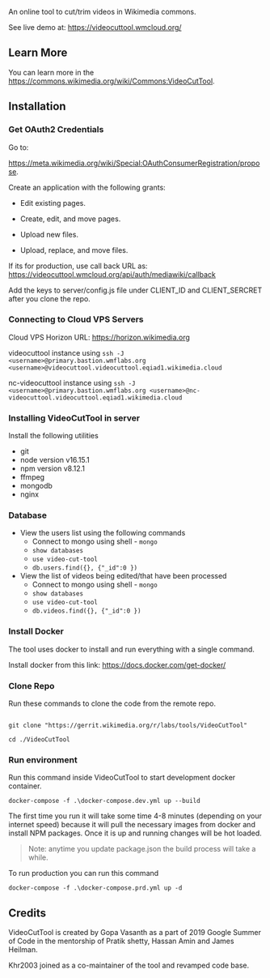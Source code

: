 An online tool to cut/trim videos in Wikimedia commons.

See live demo at: <https://videocuttool.wmcloud.org/>

## Learn More

You can learn more in the <https://commons.wikimedia.org/wiki/Commons:VideoCutTool>.

## Installation

### Get OAuth2 Credentials

Go to:

<https://meta.wikimedia.org/wiki/Special:OAuthConsumerRegistration/propose>.

Create an application with the following grants:

- Edit existing pages.

- Create, edit, and move pages.

- Upload new files.

- Upload, replace, and move files.

If its for production, use call back URL as: <https://videocuttool.wmcloud.org/api/auth/mediawiki/callback>

Add the keys to server/config.js file under CLIENT_ID and CLIENT_SERCRET after you clone the repo.

### Connecting to Cloud VPS Servers

Cloud VPS Horizon URL: <https://horizon.wikimedia.org>

videocuttool instance using `ssh -J <username>@primary.bastion.wmflabs.org <username>@videocuttool.videocuttool.eqiad1.wikimedia.cloud`

nc-videocuttool instance using `ssh -J <username>@primary.bastion.wmflabs.org <username>@nc-videocuttool.videocuttool.eqiad1.wikimedia.cloud`

### Installing VideoCutTool in server

Install the following utilities

- git
- node version v16.15.1
- npm version v8.12.1
- ffmpeg
- mongodb
- nginx

### Database

- View the users list using the following commands
  - Connect to mongo using shell - `mongo`
  - `show databases`
  - `use video-cut-tool`
  - `db.users.find({}, {"_id":0 })`
- View the list of videos being edited/that have been processed
  - Connect to mongo using shell - `mongo`
  - `show databases`
  - `use video-cut-tool`
  - `db.videos.find({}, {"_id":0 })`

### Install Docker

The tool uses docker to install and run everything with a single command.

Install docker from this link: <https://docs.docker.com/get-docker/>

### Clone Repo

Run these commands to clone the code from the remote repo.

```

git clone "https://gerrit.wikimedia.org/r/labs/tools/VideoCutTool"

cd ./VideoCutTool

```

### Run environment

Run this command inside VideoCutTool to start development docker container.

`docker-compose -f .\docker-compose.dev.yml up --build`

The first time you run it will take some time 4-8 minutes (depending on your internet speed) because it will pull the necessary images from docker and install NPM packages. Once it is up and running changes will be hot loaded.

> Note: anytime you update package.json the build process will take a while.

To run production you can run this command

`docker-compose -f .\docker-compose.prd.yml up -d`

## Credits

VideoCutTool is created by Gopa Vasanth as a part of 2019 Google Summer of Code in the mentorship of Pratik shetty, Hassan Amin and James Heilman.

Khr2003 joined as a co-maintainer of the tool and revamped code base.

